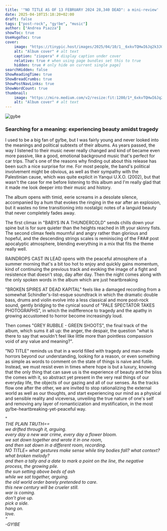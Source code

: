 ```yaml
---
title: '"NO TITLE AS OF 13 FEBRUARY 2024 28,340 DEAD": a mini-review'
date: 2025-04-10T15:18:20+02:00
draft: false
tags: ["post-rock", "gy!be", "music"]
author: ["Andrea Piazza"]
showToc: true
UseHugoToc: true
cover:
    image: "https://tinypic.host/images/2025/04/10/1__6xkvTQHwI6Jq2k3JGJiZQ1.jpg" # image path/url
    alt: "Album cover" # alt text
    caption: "ziopera" # display caption under cover
    relative: true # when using page bundles set this to true
    hidden: true # only hide on current single page]
searchHidden: false
ShowReadingTime: true
ShowBreadCrumbs: true
ShowPostNavLinks: true
ShowWordCount: true
thumbnail:
    image: "https://miro.medium.com/v2/resize:fit:1200/1*_6xkvTQHwI6Jq2k3JGJiZQ.jpeg" # image path/url
    alt: "Album cover" # alt text
---
```

![gybe](https://miro.medium.com/v2/resize:fit:250/1*_6xkvTQHwI6Jq2k3JGJiZQ.jpeg)
### Searching for a meaning: experiencing beauty amidst tragedy  

I used to be a big fan of gy!be, but I was fairly young and never looked into the meanings and political subtexts of their albums. As years passed, the way I listened to their music never really changed and kind of became even more passive, like a good, emotional background music that's perfect for car trips. That's one of the reasons why finding out about this release has been such a nice surprise for me. For most people, the band's political involvement might be obvious, as well as their sympathy with the Palestinian cause, which was quite explicit in Yanqui U.X.O. (2002), but that wasn't the case for me before listening to this album and I'm really glad that it made me look deeper into their music and history.


The album opens with timid, eerie screams in a desolate silence, accompanied by a hum that evokes the ringing in the ear after an explosion, but it wastes no time transitioning into nostalgic notes of a languid beauty that never completely fades away.

The first climax in "BABYS IN A THUNDERCOLD" sends chills down your spine but is for sure quieter than the heights reached in lift your skinny fists. The second climax feels mournful and angry rather than glorious and hopeful, and the descending strings scales is reminiscing of the F#A# post apocalyptic atmosphere, blending everything in a mix that fits the theme really well.

RAINDROPS CAST IN LEAD opens with the peaceful atmosphere of a summer morning that's a bit too hot to enjoy and quickly gains momentum, kind of continuing the previous track and evoking the image of a fight and resistence that doesn't stop, day after day. Then the night comes along with the only spoken words in the album which are just heartbreaking

"BROKEN SPIRES AT DEAD KAPITAL" feels like a damaged recording from a somewhat Schindler's-list-esque soundtrack in which the dramatic double bass, drums and violin evolve into a less classical and more post-rock sound, gently bridging to the cynical sound of "PALE SPECTATOR TAKES PHOTOGRAPHS", in which the indifference to tragedy and the apathy in growing accustomed to horror become increasingly loud.

Then comes "GREY RUBBLE - GREEN SHOOTS", the final track of the album, which sums it all up: the anger, the despair, the question "what is there to say that wouldn't feel like little more than pointless compassion void of any value and meaning?".


"NO TITLE" reminds us that in a world filled with tragedy and man-made horrors beyond our understanding, looking for a reason, or even something as simple as words to comment on the state of things is naive and futile. Instead, we must resist even in times where hope is but a luxury, knowing that the only thing that can save us is the experience of beauty and the bliss the comes with it, so abstract yet present in the very real things of our everyday life, the objects of our gazing and all of our senses. As the tracks flow one after the other, we are invited to stop rationalizing the external world as well as our thoughts, and start experiencing our mind as a physical and sensible reality and viceversa, unveiling the true nature of one's self and removing any layer of romanticization and mystification, in the most gy!be-heartbreaking-yet-peaceful way.


"  
*THE PLAIN TRUTH==  
we drifted through it, arguing.  
every day a new war crime, every day a flower bloom.  
we sat down together and wrote it in one room,  
and then sat down in a different room, recording.  
NO TITLE= what gestures make sense while tiny bodies fall? what context? what broken melody?  
and then a tally and a date to mark a point on the line, the negative process, the growing pile.  
the sun setting above beds of ash  
while we sat together, arguing.  
the old world order barely pretended to care.  
this new century will be crueler still.  
war is coming.  
don’t give up.  
pick a side.  
hang on.  
love.  
"  
-GY!BE*  
